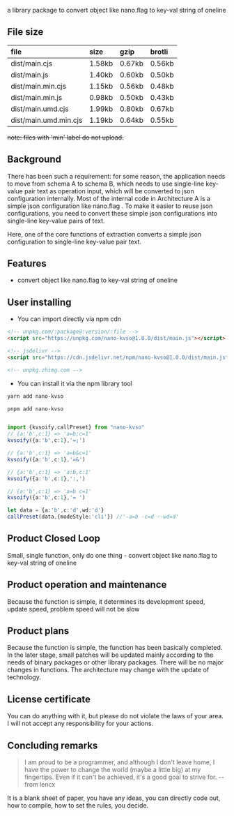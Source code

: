 a library package to convert object like nano.flag to key-val string of oneline

## File size

file | size | gzip | brotli
:---- | :---- | :---- | :----
dist/main.cjs | 1.58kb | 0.67kb | 0.56kb
dist/main.js | 1.40kb | 0.60kb | 0.50kb
dist/main.min.cjs | 1.15kb | 0.56kb | 0.48kb
dist/main.min.js | 0.98kb | 0.50kb | 0.43kb
dist/main.umd.cjs | 1.99kb | 0.80kb | 0.67kb
dist/main.umd.min.cjs | 1.19kb | 0.64kb | 0.55kb

~~note: files with 'min' label do not upload.~~

## Background

There has been such a requirement: for some reason, the application needs to move from schema A to schema B, which needs to use single-line key-value pair text as operation input, which will be converted to json configuration internally. Most of the internal code in Architecture A is a simple json configuration like nano.flag . To make it easier to reuse json configurations, you need to convert these simple json configurations into single-line key-value pairs of text.

Here, one of the core functions of extraction converts a simple json configuration to single-line key-value pair text.

## Features

-  convert object like nano.flag to key-val string of oneline

## User installing

- You can import directly via npm cdn
```html
<!-- unpkg.com/:package@:version/:file -->
<script src="https://unpkg.com/nano-kvso@1.0.0/dist/main.js"></script>

<!-- jsdelivr -->
<script src="https://cdn.jsdelivr.net/npm/nano-kvso@1.0.0/dist/main.js"></script>

<!-- unpkg.zhimg.com -->
```

- You can install it via the npm library tool

```bash
yarn add nano-kvso
```

```bash
pnpm add nano-kvso
```

```ts

import {kvsoify,callPreset} from "nano-kvso"
// {a:'b',c:1} => 'a=b;c=1'
kvsoify({a:'b',c:1},'=;')

// {a:'b',c:1} => 'a=b&c=1'
kvsoify({a:'b',c:1},'=&')

// {a:'b',c:1} => 'a:b,c:1'
kvsoify({a:'b',c:1},':,')

// {a:'b',c:1} => 'a=b c=1'
kvsoify({a:'b',c:1},'= ')

let data = {a:'b',c:'d',wd:'d'}
callPreset(data,{modeStyle:'cli'}) //'-a=b -c=d --wd=d'
```


## Product Closed Loop

Small, single function, only do one thing - convert object like nano.flag to key-val string of oneline

## Product operation and maintenance

Because the function is simple, it determines its development speed, update speed, problem speed will not be slow

## Product plans

Because the function is simple, the function has been basically completed. In the later stage, small patches will be updated mainly according to the needs of binary packages or other library packages. There will be no major changes in functions. The architecture may change with the update of technology.

## License certificate

You can do anything with it, but please do not violate the laws of your area. I will not accept any responsibility for your actions.


## Concluding remarks

> I am proud to be a programmer, and although I don't leave home, I have the power to change the world (maybe a little big) at my fingertips. Even if it can't be achieved, it's a good goal to strive for. -- from lencx

It is a blank sheet of paper, you have any ideas, you can directly code out, how to compile, how to set the rules, you decide.

